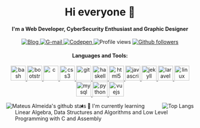 <h1 align="center">Hi everyone 👋</h1>
<h4 align="center">I'm a Web Developer, CyberSecurity Enthusiast and Graphic Designer</h4>

<p align="center">
  <a href="https://imsouza.github.io/" target="_blank"> <img src="https://img.shields.io/badge/Blog-imsouza.github.com-%23333" alt="Blog" /> </a>
  <a href="mateusalmeida0715@gmail.com" target="_blank"> <img src="https://img.shields.io/badge/-Gmail-DD4D40?style=style=social&labelColor=DD4D40&logo=gmail&logoColor=white&link=mateusalmeida0715@gmail.com" alt="G-mail" /> </a>
  <a href="https://codepen.io/imsouza" target="_blank"> <img src="https://aleen42.github.io/badges/src/codepen.svg" alt="Codepen" /> </a>
  <img src="https://gpvc.arturio.dev/imsouza" alt="Profile views" />
  <a href="https://github.com/imsouza?tab=followers" target="_blank"> <img src="https://img.shields.io/github/followers/imsouza.svg?style=social&label=Follow&maxAge=2592000" alt="Github followers" /> </a>
</p>

<h4 align="center">Languages and Tools:</h4>

<p align="center"> <a href="https://www.gnu.org/software/bash/" target="_blank"> <img src="https://www.vectorlogo.zone/logos/gnu_bash/gnu_bash-icon.svg" alt="bash" width="40" height="40"/> </a> <a href="https://getbootstrap.com" target="_blank"> <img src="https://devicons.github.io/devicon/devicon.git/icons/bootstrap/bootstrap-plain.svg" alt="bootstrap" width="40" height="40"/> </a> <a href="https://www.cprogramming.com/" target="_blank"> <img src="https://devicons.github.io/devicon/devicon.git/icons/c/c-original.svg" alt="c" width="40" height="40"/> </a> <a href="https://www.w3schools.com/css/" target="_blank"> <img src="https://devicons.github.io/devicon/devicon.git/icons/css3/css3-original-wordmark.svg" alt="css3" width="40" height="40"/> </a> <a href="https://git-scm.com/" target="_blank"> <img src="https://www.vectorlogo.zone/logos/git-scm/git-scm-icon.svg" alt="git" width="40" height="40"/> </a> <a href="https://www.haskell.org/" target="_blank"> <img src="https://upload.wikimedia.org/wikipedia/commons/1/1c/Haskell-Logo.svg" alt="haskell" width="40" height="40"/> </a> <a href="https://www.w3.org/html/" target="_blank"> <img src="https://devicons.github.io/devicon/devicon.git/icons/html5/html5-original-wordmark.svg" alt="html5" width="40" height="40"/> </a> <a href="https://developer.mozilla.org/en-US/docs/Web/JavaScript" target="_blank"> <img src="https://devicons.github.io/devicon/devicon.git/icons/javascript/javascript-original.svg" alt="javascript" width="40" height="40"/> </a> <a href="https://jekyllrb.com/" target="_blank"> <img src="https://www.vectorlogo.zone/logos/jekyllrb/jekyllrb-icon.svg" alt="jekyll" width="40" height="40"/> </a> <a href="https://laravel.com/" target="_blank"> <img src="https://devicons.github.io/devicon/devicon.git/icons/laravel/laravel-plain-wordmark.svg" alt="laravel" width="40" height="40"/> </a> <a href="https://www.linux.org/" target="_blank"> <img src="https://devicons.github.io/devicon/devicon.git/icons/linux/linux-original.svg" alt="linux" width="40" height="40"/> </a> <a href="https://www.mysql.com/" target="_blank"> <img src="https://devicons.github.io/devicon/devicon.git/icons/mysql/mysql-original-wordmark.svg" alt="mysql" width="40" height="40"/> </a> <a href="https://www.python.org" target="_blank"> <img src="https://devicons.github.io/devicon/devicon.git/icons/python/python-original.svg" alt="python" width="40" height="40"/> </a> <a href="https://vuejs.org/" target="_blank"> <img src="https://devicons.github.io/devicon/devicon.git/icons/vuejs/vuejs-original-wordmark.svg" alt="vuejs" width="40" height="40"/> </a> </p>


<img align="left" alt="Mateus Almeida's github stats" src="https://github-readme-stats.vercel.app/api?username=imsouza&count_private=true" />

<img align="right" alt="Top Langs" src="https://github-readme-stats.vercel.app/api/top-langs/?username=imsouza&layout=compact&langs_count=5" />

- 🌱 I'm currently learning Linear Algebra, Data Structures and Algorithms and Low Level Programming with C and Assembly
